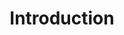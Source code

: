 ---
title: Introduction
position: 1.1
parameters:
  - name:
    content:
content_markdown: |-
  Easy mobile number verification service available as an API. This service allows an application to easily send a system generated code to a mobile number and verify it programmatically. This can be used for two factor authentication, mobile number verification and one time password (magic passwords) like use cases.

  #### How it Works

  <div style="text-align:center"><img src ="http://developers.getshoutout.com/images/OTP_Service_Message_Flow.png" /></div>
  
  1. User provide mobile number to your application
  2. Your application make send OTP request to OTP service with mobile number and store the reference id received
  3. OTP service send a SMS with a code to the mobile number
  4. User provide the received code to your application
  5. Your application make verify OTP request to OTP service with code and reference id and receive the verify status
left_code_blocks:
  - code_block:
    title:
    language:
right_code_blocks:
  - code_block:
    title:
    language:
---